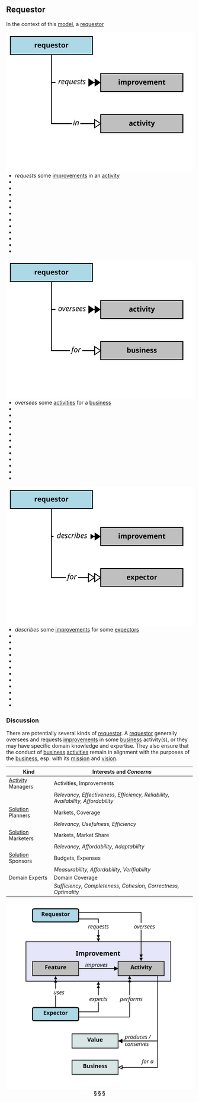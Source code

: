 ## Requestor

In the context of this [model](../domain-inventory.md), a [requestor][requestor]

<img align="right" src="../images/requestor_requests.svg" />

<ul>
 <li><i>requests</i> some <a href="improvement.md">improvements</a> in an <a href="activity.md">activity</a></li>
 <li> </li>
 <li> </li>
 <li> </li>
 <li> </li>
 <li> </li>
 <li> </li>
 <li> </li>
 <li> </li>
 <li> </li>
 <li> </li>
 <li> </li>
 <li> </li>
</ul>


<img align="right" src="../images/requestor_oversees.svg" />

<ul>
 <li><i>oversees</i> some <a href="activity.md">activities</a> for a <a href="business.md">business</a></li>
 <li> </li>
 <li> </li>
 <li> </li>
 <li> </li>
 <li> </li>
 <li> </li>
 <li> </li>
 <li> </li>
 <li> </li>
 <li> </li>
 <li> </li>
 <li> </li>
</ul>


<img align="right" src="../images/requestor_describes.svg" />

<ul>
 <li><i>describes</i> some <a href="improvement.md">improvements</a> for some <a href="expector.md">expectors</a></li>
 <li> </li>
 <li> </li>
 <li> </li>
 <li> </li>
 <li> </li>
 <li> </li>
 <li> </li>
 <li> </li>
 <li> </li>
 <li> </li>
 <li> </li>
 <li> </li>
</ul>



### Discussion

There are potentially several kinds of [requestor][requestor].
A [requestor][requestor] generally oversees and requests [improvements][improvement] in some [business][business] activity(s),
or they may have specific domain knowledge and expertise.
They also ensure that the conduct of [business][business] [activities][activity] remain
in alignment with the purposes of the [business][business],
esp. with its [mission][mission] and [vision][vision].

| Kind | Interests and _Concerns_ |
| ---- | ------------------------ |
| [Activity][Activity] Managers | Activities, Improvements |
|  | _Relevancy, Effectiveness, Efficiency, Reliability, Availability, Affordability_ |
| [Solution][Solution] Planners | Markets, Coverage |
|  | _Relevancy, Usefulness, Efficiency_ |
| [Solution][Solution] Marketers | Markets, Market Share |
|  | _Relevancy, Affordability, Adaptability_ |
| [Solution][Solution] Sponsors | Budgets, Expenses |
|  | _Measurability, Affordability, Verifiability_ |
| Domain Experts | Domain Coverage |
|  | _Sufficiency, Completeness, Cohesion, Correctness, Optimality_ |

<div align="center"><img src="../images/activity_improvement.svg" /></div>


<div align="center"><b>&sect; &sect; &sect;</b></div>

[activity]: activity.md
[activities]: activity.md
[business]: business.md
[businesses]: business.md
[component]: component.md
[components]: component.md
[developer]: developer.md
[developers]: developer.md
[dialog]: dialog.md
[dialogs]: dialog.md
[expector]: expector.md
[expectors]: expector.md
[feature]: feature.md
[features]: feature.md
[governor]: governor.md
[governors]: governor.md
[improvement]: improvement.md
[improvements]: improvement.md
[instrument]: instrument.md
[instruments]: instrument.md
[interface]: interface.md
[interfaces]: interface.md
[mission]: mission.md
[missions]: mission.md
[requestor]: requestor.md
[requestors]: requestor.md
[solution]: solution.md
[solutions]: solution.md
[stakeholder]: stakeholder.md
[stakeholders]: stakeholder.md
[value]: value.md
[values]: value.md
[vision]: vision.md
[visions]: vision.md

[measurable.way]: measurement.md
[valuable]: value.md
